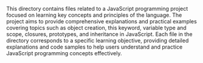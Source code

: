 This directory contains files related to a JavaScript programming project focused on learning key concepts and principles of the language. The project aims to provide comprehensive explanations and practical examples covering topics such as object creation, this keyword, variable type and scope, closures, prototypes, and inheritance in JavaScript. Each file in the directory corresponds to a specific learning objective, providing detailed explanations and code samples to help users understand and practice JavaScript programming concepts effectively.